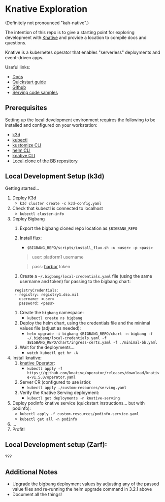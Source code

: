 # Knative Exploration
(Definitely not pronounced "kah-native".)

The intention of this repo is to give a starting point for exploring development with [Knative](https://knative.dev/docs/) and provide a location to compile docs and questions.

Knative is a kubernetes operator that enables "serverless" deployments and event-driven apps.

Useful links:
* [Docs](https://knative.dev/docs/)
* [Quickstart guide](https://knative.dev/docs/getting-started/quickstart-install/)
* [Github](https://github.com/knative/docs)
* [Serving code samples](https://knative.dev/docs/samples/serving/)

## Prerequisites
Setting up the local development environment requires the following to be installed and configured on your workstation:
* [k3d](https://k3d.io/v5.4.3/#installation)
* [kubectl](https://kubernetes.io/docs/tasks/tools/install-kubectl-macos/)
* [kustomize CLI](https://kubectl.docs.kubernetes.io/installation/kustomize/)
* [helm CLI](https://helm.sh/docs/intro/install/)
* [knative CLI](https://knative.dev/docs/getting-started/quickstart-install/)
* [Local clone of the BB repository](https://repo1.dso.mil/platform-one/big-bang/bigbang)

## Local Development Setup (k3d)
Getting started...
1. Deploy K3d
   * `k3d cluster create -c k3d-config.yaml`
1. Check that kubectl is connected to localhost
   * `kubectl cluster-info`
1. Deploy Bigbang
   1. Export the bigbang cloned repo location as `$BIGBANG_REPO`
   2. Install flux:
      * `$BIGBANG_REPO/scripts/install_flux.sh -u <user> -p <pass>`
      > user: platform1 username

      > pass: [harbor](https://registry1.dso.mil/harbor/projects) token
   3. Create a `~/.bigbang/local-credentials.yaml` file (using the same username and token) for passing to the bigbang chart:
   ```
    registryCredentials:
    - registry: registry1.dso.mil
      username: <user>
      password: <pass>
   ```
   1. Create the `bigbang` namespace:
      *  `kubectl create ns bigbang`
   2. Deploy the helm chart, using the credentials file and the minimal values file (adjust as needed):
      *  `helm upgrade -i bigbang $BIGBANG_REPO/chart -n bigbang -f ~/.bigbang/local-credentials.yaml -f $BIGBANG_REPO/chart/ingress-certs.yaml -f ./minimal-bb.yaml`
   3. Wait for the deployments...
      * `watch kubectl get hr -A`
2. Install knative:
   1. [knative Operator](https://knative.dev/docs/install/operator/knative-with-operators/):
      * `kubectl apply -f https://github.com/knative/operator/releases/download/knative-v1.5.0/operator.yaml`
   1. Server CR (configured to use istio):
      * `kubectl apply ./custom-resources/serving.yaml`
   1. Verify the Knative Serving deployment:
      * `kubectl get deployments -n knative-serving`
3. Deploy podinfo knative service (quickstart instructions... but with podinfo):
   * `kubectl apply -f custom-resources/podinfo-service.yaml`
   * `kubectl get all -n podinfo`
4. ...
5. Profit!

## Local Development setup (Zarf):
???

## Additional Notes
* Upgrade the bigbang deployment values by adjusting any of the passed value files and re-running the helm upgrade command in 3.2.1 above
* Document all the things!
